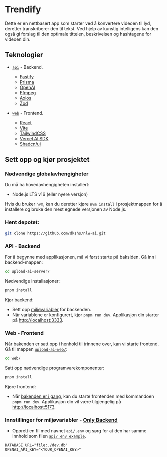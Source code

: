 # Trendify

Dette er en nettbasert app som starter ved å konvertere videoen til lyd, deretter transkriberer den til tekst. Ved hjelp av kunstig intelligens kan den også gi forslag til den optimale tittelen, beskrivelsen og hashtagene for videoen din.

## Teknologier

- [`api`](/api/) - Backend.
  - [Fastify](https://fastify.dev/)
  - [Prisma](https://www.prisma.io/)
  - [OpenAI](https://openai.com/)
  - [Ffmpeg](https://ffmpeg.org)
  - [Axios](https://axios-http.com/)
  - [Zod](https://zod.dev/)
 
- [`web`](/web/) - Frontend.
  - [React](https://react.dev/) 
  - [Vite](https://vitejs.dev/)
  - [TailwindCSS](https://tailwindcss.com/)
  - [Vercel AI SDK](https://github.com/vercel/ai/)
  - [Shadcn/ui](https://ui.shadcn.com)

## Sett opp og kjør prosjektet

### Nødvendige globalavhengigheter

Du må ha hovedavhengigheten installert:
- Node.js LTS v16 (eller nyere versjon)

Hvis du bruker `nvm`, kan du deretter kjøre `nvm install` i prosjektmappen for å installere og bruke den mest egnede versjonen av Node.js.

### Hent depotet:

```bash
git clone https://github.com/dkshs/nlw-ai.git
```

### API - Backend

For å begynne med applikasjonen, må vi først starte på baksiden. Gå inn i backend-mappen:

```bash
cd upload-ai-server/
```

Nødvendige installasjoner:

```bash
pnpm install
```

Kjør backend:

- Sett opp [miljøvariabler](#environment-variables---only-backend) for backenden.
- Når variablene er konfigurert, kjør `pnpm run dev`. Applikasjon din starter på <http://localhost:3333>.

### Web - Frontend

Når bakenden er satt opp i henhold til trinnene over, kan vi starte frontend. Gå til mappen [`upload-ai-web/`](/upload-ai-web/):

```bash
cd web/
```

Satt opp nødvendige programvarekomponenter:

```bash
pnpm install
```

Kjøre frontend:

- Når [bakenden er i gang](#api---backend), kan du starte frontenden med kommandoen `pnpm run dev`. Applikasjon din vil være tilgjengelig på <http://localhost:5173>.

### Innstillinger for miljøvariabler - [Only Backend](#api---backend)

- Opprett en fil med navnet `api/.env` og sørg for at den har samme innhold som filen  [`api/.env.example`](./api/.env.example).

```env
DATABASE_URL="file:./dev.db"
OPENAI_API_KEY="<YOUR_OPENAI_KEY>"
```
